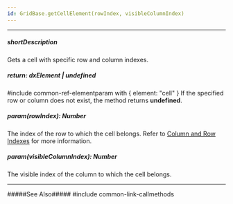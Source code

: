 ```yaml
---
id: GridBase.getCellElement(rowIndex, visibleColumnIndex)
---
```

---
##### shortDescription
Gets a cell with specific row and column indexes.

##### return: dxElement | undefined
#include common-ref-elementparam with { element: "cell" }
If the specified row or column does not exist, the method returns **undefined**.

##### param(rowIndex): Number
The index of the row to which the cell belongs. Refer to [Column and Row Indexes](/concepts/05%20UI%20Components/DataGrid/15%20Columns/12%20Column%20and%20Row%20Indexes.md '/Documentation/Guide/UI_Components/{WidgetName}/Columns/Column_and_Row_Indexes/') for more information.

##### param(visibleColumnIndex): Number
The visible index of the column to which the cell belongs.

---
#####See Also#####
#include common-link-callmethods